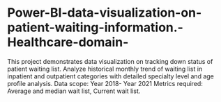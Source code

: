 # Power-BI-data-visualization-on-patient-waiting-information.-Healthcare-domain-
This project demonstrates data visualization on tracking down status of patient waiting list. Analyze historical monthly trend of waiting list in inpatient and outpatient categories with detailed specialty level and age profile analysis. 
Data scope: Year 2018- Year 2021
Metrics required: Average and median wait list, Current wait list.


